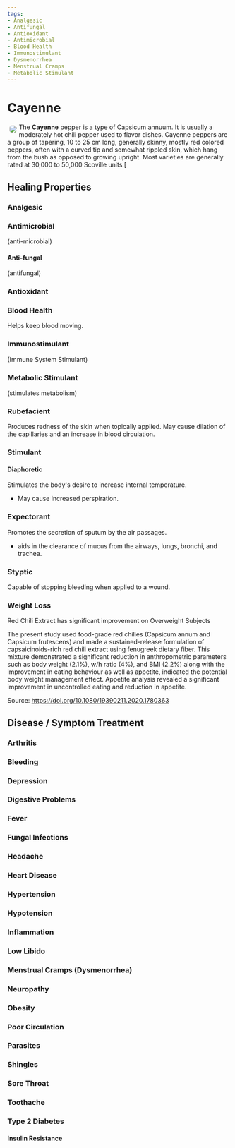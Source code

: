 ```yaml
---
tags:
- Analgesic
- Antifungal
- Antioxidant
- Antimicrobial
- Blood Health
- Immunostimulant
- Dysmenorrhea
- Menstrual Cramps
- Metabolic Stimulant
---
```

# Cayenne

<img src="https://res.cloudinary.com/alchemist-cookbook/image/upload/w_200,f_auto/healing-items/cayenne.jpg" style="border-radius: 5px; float:left; margin: 5px;">The **Cayenne** pepper is a type of Capsicum annuum. It is usually a moderately hot chili pepper used to flavor dishes. Cayenne peppers are a group of tapering, 10 to 25 cm long, generally skinny, mostly red colored peppers, often with a curved tip and somewhat rippled skin, which hang from the bush as opposed to growing upright. Most varieties are generally rated at 30,000 to 50,000 Scoville units.[

## Healing Properties

### Analgesic

### Antimicrobial

(anti-microbial)

#### Anti-fungal

(antifungal)

### Antioxidant

### Blood Health

Helps keep blood moving.

### Immunostimulant

(Immune System Stimulant)

### Metabolic Stimulant

(stimulates metabolism)

### Rubefacient

Produces redness of the skin when topically applied. May cause dilation of the capillaries and an increase in blood circulation.

### Stimulant

#### Diaphoretic

Stimulates the body's desire to increase internal temperature.

- May cause increased perspiration.

### Expectorant

Promotes the secretion of sputum by the air passages.

- aids in the clearance of mucus from the airways, lungs, bronchi, and trachea.

### Styptic

Capable of stopping bleeding when applied to a wound.

### Weight Loss

Red Chili Extract has significant improvement on Overweight Subjects

The present study used food-grade red chilies (Capsicum annum and Capsicum frutescens) and made a sustained-release formulation of capsaicinoids-rich red chili extract using fenugreek dietary fiber.  This mixture demonstrated a significant reduction in anthropometric parameters such as body weight (2.1%), w/h ratio (4%), and BMI (2.2%) along with the improvement in eating behaviour as well as appetite, indicated the potential body weight management effect. Appetite analysis revealed a significant improvement in uncontrolled eating and reduction in appetite. 
    
Source: https://doi.org/10.1080/19390211.2020.1780363

## Disease / Symptom Treatment

### Arthritis

### Bleeding

### Depression

### Digestive Problems

### Fever

### Fungal Infections

### Headache

### Heart Disease

### Hypertension

### Hypotension

### Inflammation

### Low Libido

### Menstrual Cramps (Dysmenorrhea)

### Neuropathy

### Obesity

### Poor Circulation

### Parasites

### Shingles

### Sore Throat

### Toothache

### Type 2 Diabetes

#### Insulin Resistance

[^1]: **Title:** <br>**Author(s):**  <br>**Institution(s):** <br>**Publication:** <i> </i><br>**Date:** <br>**Abstract:** <i> </i><br>**Link:** []()<br>**Citations:**   

<!-- [^1]: 
**Title:** [ ]( )<br>
**Publication:** [ ]( )<br>
**Date:** <br>
**Study Type:** Animal Study, Commentary, Human Study: In Vitro - In Vivo - In Silico, Human: Case Report, Meta Analysis, Review<br>
**Author(s):** <br>
**Institution(s):** <br>
**Abstract:** <br>
[IPFS Link](https://ipfs.io/ipfs/) -->

<!-- <img src="https://res.cloudinary.com/alchemist-cookbook/image/upload/w_200,f_auto/healing-items/acemannan.jpg" style="border-radius: 5px; border-width: 1px; border-color: #c9c9c9; border-style: solid;   display: block; margin-left: auto; margin-right: auto;"> -->